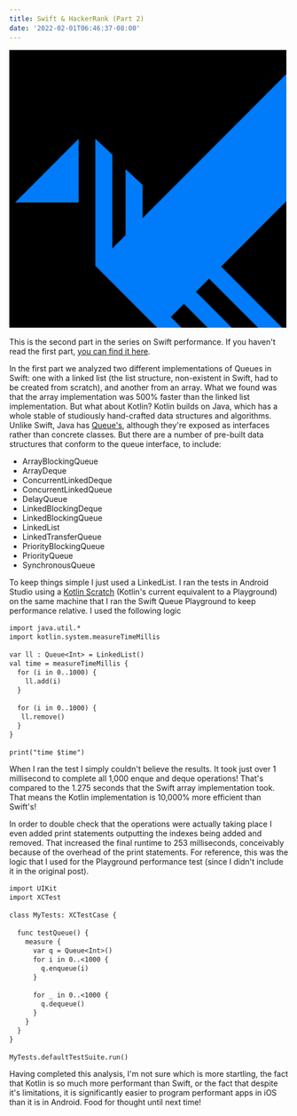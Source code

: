 ```yaml
---
title: Swift & HackerRank (Part 2)
date: '2022-02-01T06:46:37-08:00'
---
```

![Swift and Hacker Rank](/assets/kt.png)

This is the second part in the series on Swift performance.  If you haven't read the first part, <a href="/post/swift-hackerrank-part-1/">you can find it here</a>. 

In the first part we analyzed two different implementations of Queues in Swift: one with a linked list (the list structure, non-existent in Swift, had to be created from scratch), and  another from an array.  What we found was that the array implementation was 500% faster than the linked list implementation.  But what about Kotlin?  Kotlin builds on Java, which has a whole stable of studiously hand-crafted data structures and algorithms.  Unlike Swift, Java has [Queue's](https://docs.oracle.com/javase/8/docs/api/java/util/Queue.html), although they're exposed as interfaces rather than concrete classes.  But there are a number of pre-built data structures that conform to the queue interface, to include: 

* ArrayBlockingQueue
* ArrayDeque
* ConcurrentLinkedDeque
* ConcurrentLinkedQueue
* DelayQueue
* LinkedBlockingDeque
* LinkedBlockingQueue
* LinkedList
* LinkedTransferQueue
* PriorityBlockingQueue
* PriorityQueue
* SynchronousQueue

To keep things simple I just used a LinkedList.  I ran the tests in Android Studio using a [Kotlin Scratch](https://kotlinlang.org/docs/run-code-snippets.html#running-as-repl) (Kotlin's current equivalent to a Playground) on the same machine that I ran the Swift Queue Playground to keep performance relative. I used the following logic

```
import java.util.*
import kotlin.system.measureTimeMillis

var ll : Queue<Int> = LinkedList()
val time = measureTimeMillis {
  for (i in 0..1000) {
    ll.add(i)
  }

  for (i in 0..1000) {
   ll.remove()
  }
}

print("time $time")
```

When I ran the test I simply couldn't believe the results.  It took just over 1 millisecond to complete all 1,000 enque and deque operations! That's compared to the 1.275 seconds that the Swift array implementation took.  That means the Kotlin implementation is 10,000% more efficient than Swift's!

In order to double check that the operations were actually taking place I even added print statements outputting the indexes being added and removed.  That increased the final runtime to 253 milliseconds, conceivably because of the overhead of the print statements.  For reference, this was the logic that I used for the Playground performance test (since I didn't include it in the original post).

```
import UIKit
import XCTest

class MyTests: XCTestCase {

  func testQueue() {
    measure {
      var q = Queue<Int>()
      for i in 0..<1000 {
        q.enqueue(i)
      }

      for _ in 0..<1000 {  
        q.dequeue()
      }
    }
  }
}

MyTests.defaultTestSuite.run()
```
Having completed this analysis, I'm not sure which is more startling, the fact that Kotlin is so much more performant than Swift, or the fact that despite it's limitations, it is significantly easier to program performant apps in iOS than it is in Android.  Food for thought until next time!
